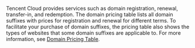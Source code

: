 Tencent Cloud provides services such as domain registration, renewal, transfer-in, and redemption. The domain pricing table lists all domain suffixes with prices for registration and renewal for different terms. To facilitate your purchase of domain suffixes, the pricing table also shows the types of websites that some domain suffixes are applicable to. For more information, see [Domain Pricing Table](https://buy.intl.cloud.tencent.com/domain/price?type=overview ).



